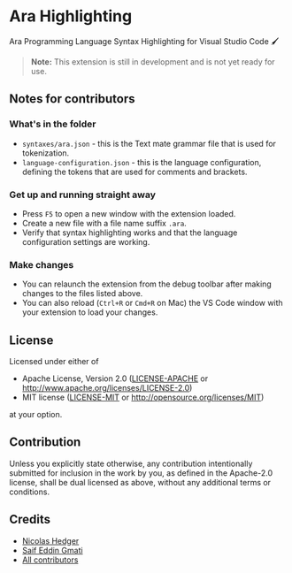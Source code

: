 # Ara Highlighting

Ara Programming Language Syntax Highlighting for Visual Studio Code 🖌

> **Note:** This extension is still in development and is not yet ready for use.

## Notes for contributors

### What's in the folder

-   `syntaxes/ara.json` - this is the Text mate grammar file that is used for
    tokenization.
-   `language-configuration.json` - this is the language configuration, defining
    the tokens that are used for comments and brackets.

### Get up and running straight away

-   Press `F5` to open a new window with the extension loaded.
-   Create a new file with a file name suffix `.ara`.
-   Verify that syntax highlighting works and that the language configuration
    settings are working.

### Make changes

-   You can relaunch the extension from the debug toolbar after making changes
    to the files listed above.
-   You can also reload (`Ctrl+R` or `Cmd+R` on Mac) the VS Code window with
    your extension to load your changes.

## License

Licensed under either of

-   Apache License, Version 2.0 ([LICENSE-APACHE](LICENSE-APACHE) or
    http://www.apache.org/licenses/LICENSE-2.0)
-   MIT license ([LICENSE-MIT](LICENSE-MIT) or
    http://opensource.org/licenses/MIT)

at your option.

## Contribution

Unless you explicitly state otherwise, any contribution intentionally submitted
for inclusion in the work by you, as defined in the Apache-2.0 license, shall be
dual licensed as above, without any additional terms or conditions.

## Credits

-   [Nicolas Hedger](https://github.com/nhedger)
-   [Saif Eddin Gmati](https://github.com/azjezz)
-   [All contributors](https://github.com/ara-lang/highlighting/graphs/contributors)
